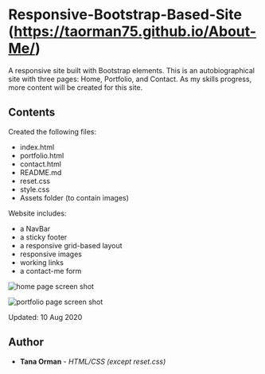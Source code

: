 # Responsive-Bootstrap-Based-Site (https://taorman75.github.io/About-Me/)
A responsive site built with Bootstrap elements. This is an autobiographical site with three pages: Home, Portfolio, and Contact. As my skills progress, more content will be created for this site. 

## Contents

Created the following files:
* index.html
* portfolio.html
* contact.html
* README.md
* reset.css
* style.css
* Assets folder (to contain images)

Website includes:
* a NavBar
* a sticky footer
* a responsive grid-based layout
* responsive images
* working links
* a contact-me form 

![home page screen shot](https://github.com/taorman75/Responsive-Bootstrap-Based-Site/blob/master/Assets/HomePort.jpg)

![portfolio page screen shot](https://github.com/taorman75/Responsive-Bootstrap-Based-Site/blob/master/Assets/Portfolio.jpg)

Updated: 10 Aug 2020

## Author

* **Tana Orman** - *HTML/CSS (except reset.css)*
